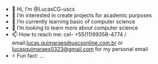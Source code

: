 - 👋 Hi, I’m @LucasCG-uscs
- 👀 I’m interested in create projects for academic purposes 
- 🌱 I’m currently learning basic of computer science
- 💞️ I’m looking to learn more about computer science
- 📫 How to reach me: cel- +55(11)99358-4774 / email:lucas.guimaraes@uscsonline.com.br or lucasguimaraes0323@gmail.com for my personal email
- ⚡ Fun fact: ...

<!---
LucasCG-uscs/LucasCG-uscs is a ✨ special ✨ repository because its `README.md` (this file) appears on your GitHub profile.
You can click the Preview link to take a look at your changes.
--->
